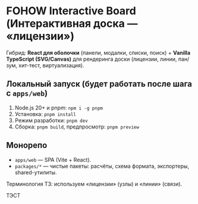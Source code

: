 # FOHOW  Interactive Board (Интерактивная доска — «лицензии»)

Гибрид: **React для оболочки** (панели, модалки, списки, поиск) + **Vanilla TypeScript (SVG/Canvas)** для рендеринга доски (лицензии, линии, пан/зум, хит-тест, виртуализация).

## Локальный запуск (будет работать после шага с `apps/web`) 
1) Node.js 20+ и pnpm: `npm i -g pnpm`
2) Установка: `pnpm install`
3) Режим разработки: `pnpm dev`
4) Сборка: `pnpm build`, предпросмотр: `pnpm preview`

## Монорепо
- `apps/web` — SPA (Vite + React). 
- `packages/*` — чистые пакеты: расчёты, схема формата, экспортеры, shared-утилиты.

Терминология ТЗ: используем «лицензии» (узлы) и «линии» (связи).

ТЭСТ



